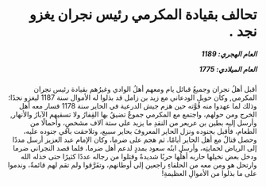 <h1 dir="rtl">تحالف بقيادة المكرمي رئيس نجران يغزو نجد  .</h1>

<h5 dir="rtl">العام الهجري:  1189

العام الميلادي: 1775

</h5>

<p dir="rtl">أقبل أهلُ نجران وجميعُ قبائل يام ومعهم أهلُ الوادي وغيرُهم بقيادة رئيس نجران المكرمي, وكان حويل الودعاني مع زيد بن زامل قد بذلوا له الأموال سنة 1187 ليغزو نجدًا؛ وذلك لما عهدوا منه قُوَّته حين هزم جيش الدرعية في الحاير سنة 1178 فسار معه أهل الخرج ومن حولهم، واجتمع مع المكرمي جموعٌ تضيقُ بها القِفارُ ولا تسقيهم الآبارُ والأنهار, وأرسل إليه بطين بن عريعر من النقدِ ما يزيد على ستة آلاف مشخصٍ، وأحمالًا من الطعام، فأقبل بجنوده ونزل الحاير المعروفَ بحاير سبيع، وتلاحقت باقي جنوده عليه، وحصل قتالٌ مع أهل الحاير أيامًا، ثم هجم على ضرما، وكان الإمام عبد العزيز أرسل مددًا إلى الرياض لحمايتِه، وأرسل ابنُه سعود بمددٍ لدعم أهل ضرما، فلما قصد النجراني ضرما ودخل بعض نخيلها حاربه أهلُها حربًا شديدةً وقتلوا من رجاله عددًا كثيرًا حتى خذله الله وارتحل هو ومن معه من الحلفاءِ راجعين إلى أوطانهم، وتفَرَّقوا ولم تقم لهم قائمةٌ، وندموا على ما بذلوا من الأموالِ العظيمةِ!</p></br>
